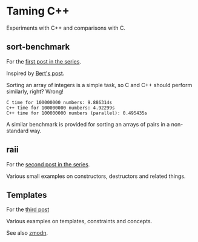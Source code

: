 # Taming C++

Experiments with C++ and comparisons with C.

## sort-benchmark

For the
[first post in the series](https://sebastiano.tronto.net/blog/2024-04-30-taming-cpp-motivation/).

Inspired by [Bert's post](https://berthub.eu/articles/posts/c++-1).

Sorting an array of integers is a simple task, so C and C++ should perform
similarly, right? Wrong!

```
C time for 100000000 numbers: 9.886314s
C++ time for 100000000 numbers: 4.92299s
C++ time for 100000000 numbers (parallel): 0.495435s
```

A similar benchmark is provided for sorting an arrays of pairs in a
non-standard way.

## raii

For the
[second post in the series](https://sebastiano.tronto.net/blog/2024-12-26-taming-cpp-raii/).

Various small examples on constructors, destructors and related things.

## Templates

For the
[third post](https://sebastiano.tronto.net/blog/2025-01-TODO)

Various examples on templates, constraints and concepts.

See also [zmodn](https://git.tronto.net/zmodn).
